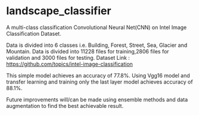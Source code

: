 # landscape_classifier
A multi-class classification Convolutional Neural Net(CNN) on Intel Image Classification Dataset.

Data is divided into 6 classes i.e. Building, Forest, Street, Sea, Glacier and Mountain.
Data is divided into 11228 files for training,2806 files for validation and 3000 files for testing. 
Dataset Link : https://github.com/topics/intel-image-classification

This simple model achieves an accuracy of 77.8%.
Using Vgg16 model and transfer learning and training only the last layer model achieves accuracy of 88.1%. 

Future improvements will/can be made using ensemble methods and data augmentation to find the best achievable result.

